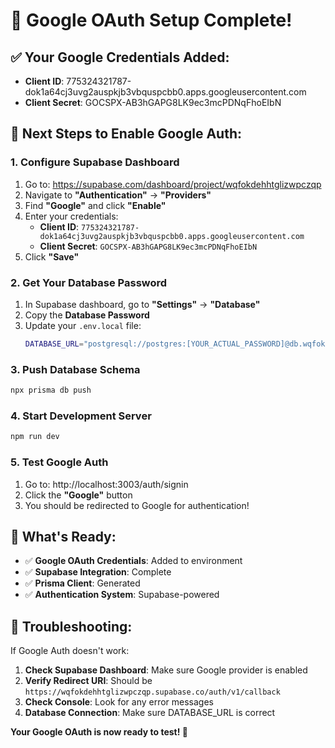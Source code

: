 # 🔐 Google OAuth Setup Complete!

## ✅ Your Google Credentials Added:
- **Client ID**: 775324321787-dok1a64cj3uvg2auspkjb3vbquspcbb0.apps.googleusercontent.com
- **Client Secret**: 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

## 🚀 Next Steps to Enable Google Auth:

### 1. Configure Supabase Dashboard
1. Go to: https://supabase.com/dashboard/project/wqfokdehhtglizwpczqp
2. Navigate to **"Authentication"** → **"Providers"**
3. Find **"Google"** and click **"Enable"**
4. Enter your credentials:
   - **Client ID**: `775324321787-dok1a64cj3uvg2auspkjb3vbquspcbb0.apps.googleusercontent.com`
   - **Client Secret**: `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`
5. Click **"Save"**

### 2. Get Your Database Password
1. In Supabase dashboard, go to **"Settings"** → **"Database"**
2. Copy the **Database Password**
3. Update your `.env.local` file:
   ```bash
   DATABASE_URL="postgresql://postgres:[YOUR_ACTUAL_PASSWORD]@db.wqfokdehhtglizwpczqp.supabase.co:5432/postgres"
   ```

### 3. Push Database Schema
```bash
npx prisma db push
```

### 4. Start Development Server
```bash
npm run dev
```

### 5. Test Google Auth
1. Go to: http://localhost:3003/auth/signin
2. Click the **"Google"** button
3. You should be redirected to Google for authentication!

## 🎯 What's Ready:
- ✅ **Google OAuth Credentials**: Added to environment
- ✅ **Supabase Integration**: Complete
- ✅ **Prisma Client**: Generated
- ✅ **Authentication System**: Supabase-powered

## 🔧 Troubleshooting:
If Google Auth doesn't work:
1. **Check Supabase Dashboard**: Make sure Google provider is enabled
2. **Verify Redirect URI**: Should be `https://wqfokdehhtglizwpczqp.supabase.co/auth/v1/callback`
3. **Check Console**: Look for any error messages
4. **Database Connection**: Make sure DATABASE_URL is correct

**Your Google OAuth is now ready to test! 🚀**
